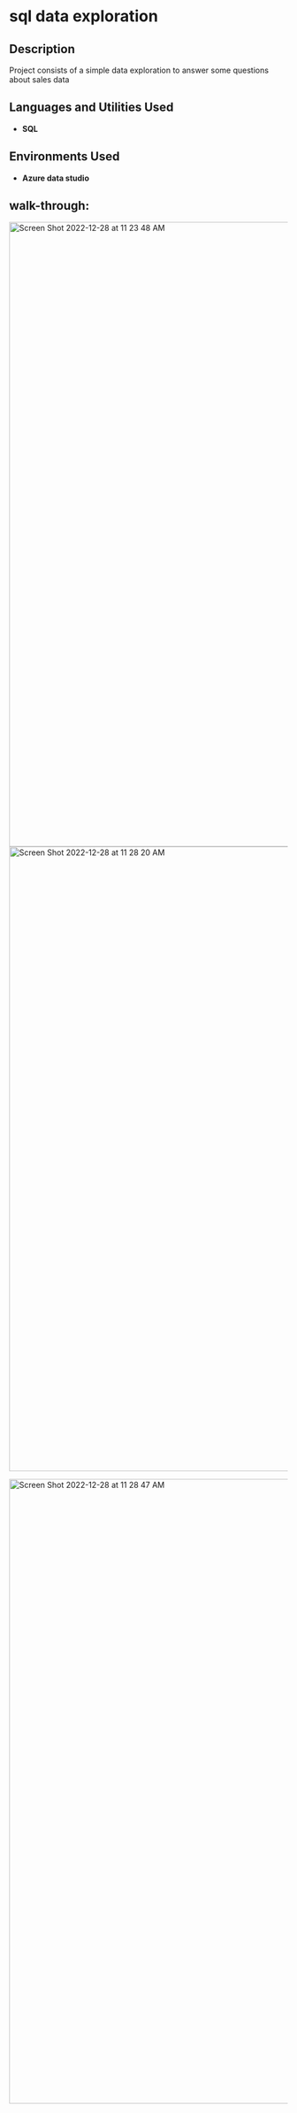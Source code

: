 
<h1> sql data exploration

 

<h2>Description</h2>
Project consists of a simple data exploration to answer some questions about sales data
<br />


<h2>Languages and Utilities Used</h2>

- <b>SQL</b> 


<h2>Environments Used </h2>

- <b>Azure data studio</b> 

<h2> walk-through:</h2>

<img width="1129" alt="Screen Shot 2022-12-28 at 11 23 48 AM" src="https://user-images.githubusercontent.com/121358437/209862516-e74bad4d-f5c9-45d7-8832-9f61a8508e1a.png"><img width="1129" alt="Screen Shot 2022-12-28 at 11 28 20 AM" src="https://user-images.githubusercontent.com/121358437/209862912-4985d027-989e-4c73-a391-f17294e45571.png">


<img width="1129" alt="Screen Shot 2022-12-28 at 11 28 47 AM" src="https://user-images.githubusercontent.com/121358437/209863184-55f31342-90b5-43c3-8c35-25ab3799f627.png">
